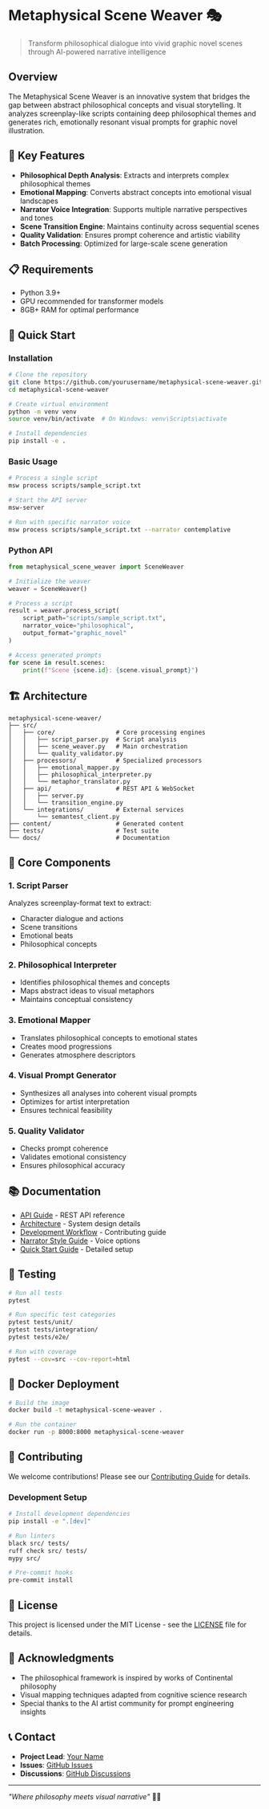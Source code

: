 # Metaphysical Scene Weaver 🎭

> Transform philosophical dialogue into vivid graphic novel scenes through AI-powered narrative intelligence

## Overview

The Metaphysical Scene Weaver is an innovative system that bridges the gap between abstract philosophical concepts and visual storytelling. It analyzes screenplay-like scripts containing deep philosophical themes and generates rich, emotionally resonant visual prompts for graphic novel illustration.

## 🌟 Key Features

- **Philosophical Depth Analysis**: Extracts and interprets complex philosophical themes
- **Emotional Mapping**: Converts abstract concepts into emotional visual landscapes
- **Narrator Voice Integration**: Supports multiple narrative perspectives and tones
- **Scene Transition Engine**: Maintains continuity across sequential scenes
- **Quality Validation**: Ensures prompt coherence and artistic viability
- **Batch Processing**: Optimized for large-scale scene generation

## 📋 Requirements

- Python 3.9+
- GPU recommended for transformer models
- 8GB+ RAM for optimal performance

## 🚀 Quick Start

### Installation

```bash
# Clone the repository
git clone https://github.com/yourusername/metaphysical-scene-weaver.git
cd metaphysical-scene-weaver

# Create virtual environment
python -m venv venv
source venv/bin/activate  # On Windows: venv\Scripts\activate

# Install dependencies
pip install -e .
```

### Basic Usage

```bash
# Process a single script
msw process scripts/sample_script.txt

# Start the API server
msw-server

# Run with specific narrator voice
msw process scripts/sample_script.txt --narrator contemplative
```

### Python API

```python
from metaphysical_scene_weaver import SceneWeaver

# Initialize the weaver
weaver = SceneWeaver()

# Process a script
result = weaver.process_script(
    script_path="scripts/sample_script.txt",
    narrator_voice="philosophical",
    output_format="graphic_novel"
)

# Access generated prompts
for scene in result.scenes:
    print(f"Scene {scene.id}: {scene.visual_prompt}")
```

## 🏗️ Architecture

```
metaphysical-scene-weaver/
├── src/
│   ├── core/                 # Core processing engines
│   │   ├── script_parser.py  # Script analysis
│   │   ├── scene_weaver.py   # Main orchestration
│   │   └── quality_validator.py
│   ├── processors/           # Specialized processors
│   │   ├── emotional_mapper.py
│   │   ├── philosophical_interpreter.py
│   │   └── metaphor_translator.py
│   ├── api/                  # REST API & WebSocket
│   │   ├── server.py
│   │   └── transition_engine.py
│   └── integrations/         # External services
│       └── semantest_client.py
├── content/                  # Generated content
├── tests/                    # Test suite
└── docs/                     # Documentation
```

## 🎯 Core Components

### 1. Script Parser
Analyzes screenplay-format text to extract:
- Character dialogue and actions
- Scene transitions
- Emotional beats
- Philosophical concepts

### 2. Philosophical Interpreter
- Identifies philosophical themes and concepts
- Maps abstract ideas to visual metaphors
- Maintains conceptual consistency

### 3. Emotional Mapper
- Translates philosophical concepts to emotional states
- Creates mood progressions
- Generates atmosphere descriptors

### 4. Visual Prompt Generator
- Synthesizes all analyses into coherent visual prompts
- Optimizes for artist interpretation
- Ensures technical feasibility

### 5. Quality Validator
- Checks prompt coherence
- Validates emotional consistency
- Ensures philosophical accuracy

## 📚 Documentation

- [API Guide](docs/API_GUIDE.md) - REST API reference
- [Architecture](docs/ARCHITECTURE.md) - System design details
- [Development Workflow](docs/DEVELOPMENT_WORKFLOW.md) - Contributing guide
- [Narrator Style Guide](docs/NARRATOR_STYLE_GUIDE.md) - Voice options
- [Quick Start Guide](docs/QUICK_START_GUIDE.md) - Detailed setup

## 🧪 Testing

```bash
# Run all tests
pytest

# Run specific test categories
pytest tests/unit/
pytest tests/integration/
pytest tests/e2e/

# Run with coverage
pytest --cov=src --cov-report=html
```

## 🐳 Docker Deployment

```bash
# Build the image
docker build -t metaphysical-scene-weaver .

# Run the container
docker run -p 8000:8000 metaphysical-scene-weaver
```

## 🤝 Contributing

We welcome contributions! Please see our [Contributing Guide](CONTRIBUTING.md) for details.

### Development Setup

```bash
# Install development dependencies
pip install -e ".[dev]"

# Run linters
black src/ tests/
ruff check src/ tests/
mypy src/

# Pre-commit hooks
pre-commit install
```

## 📄 License

This project is licensed under the MIT License - see the [LICENSE](LICENSE) file for details.

## 🙏 Acknowledgments

- The philosophical framework is inspired by works of Continental philosophy
- Visual mapping techniques adapted from cognitive science research
- Special thanks to the AI artist community for prompt engineering insights

## 📞 Contact

- **Project Lead**: [Your Name](mailto:your.email@example.com)
- **Issues**: [GitHub Issues](https://github.com/yourusername/metaphysical-scene-weaver/issues)
- **Discussions**: [GitHub Discussions](https://github.com/yourusername/metaphysical-scene-weaver/discussions)

---

*"Where philosophy meets visual narrative"* 🎨✨